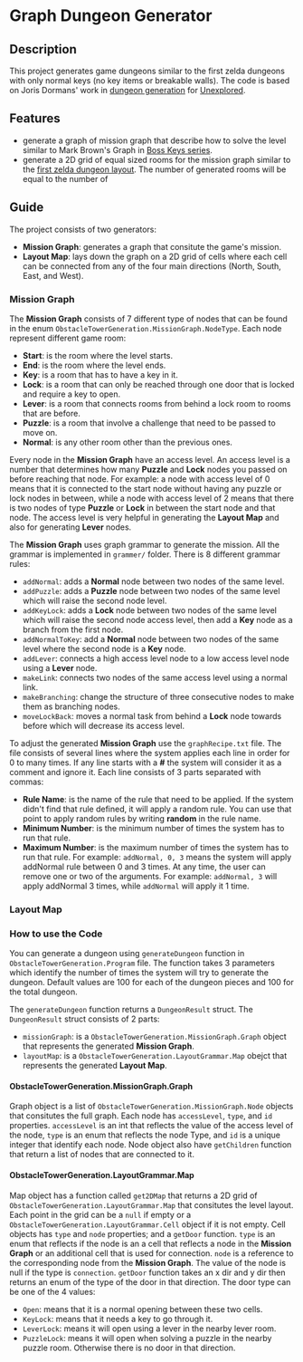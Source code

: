# Graph Dungeon Generator
## Description
This project generates game dungeons similar to the first zelda dungeons with only normal keys (no key items or breakable walls). The code is based on Joris Dormans' work in [dungeon generation](http://sander.landofsand.com/publications/Dormans_Bakkes_-_Generating_Missions_and_Spaces_for_Adaptable_Play_Experiences.pdf) for [Unexplored](https://store.steampowered.com/app/506870/Unexplored/).

## Features
- generate a graph of mission graph that describe how to solve the level similar to Mark Brown's Graph in [Boss Keys series](https://www.youtube.com/playlist?list=PLc38fcMFcV_ul4D6OChdWhsNsYY3NA5B2).
- generate a 2D grid of equal sized rooms for the mission graph similar to the [first zelda dungeon layout](http://www.gamasutra.com/view/feature/6582/learning_from_the_masters_level_.php?print=1). The number of generated rooms will be equal to the number of 

## Guide
The project consists of two generators:
- **Mission Graph**: generates a graph that consitute the game's mission.
- **Layout Map**: lays down the graph on a 2D grid of cells where each cell can be connected from any of the four main directions (North, South, East, and West).

### Mission Graph

The **Mission Graph** consists of 7 different type of nodes that can be found in the enum `ObstacleTowerGeneration.MissionGraph.NodeType`. Each node represent different game room:
- **Start**: is the room where the level starts.
- **End**: is the room where the level ends.
- **Key**: is a room that has to have a key in it.
- **Lock**: is a room that can only be reached through one door that is locked and require a key to open.
- **Lever**: is a room that connects rooms from behind a lock room to rooms that are before.
- **Puzzle**: is a room that involve a challenge that need to be passed to move on.
- **Normal**: is any other room other than the previous ones.

Every node in the **Mission Graph** have an access level. An access level is a number that determines how many **Puzzle** and **Lock** nodes you passed on before reaching that node. For example: a node with access level of 0 means that it is connected to the start node without having any puzzle or lock nodes in between, while a node with access level of 2 means that there is two nodes of type **Puzzle** or **Lock** in between the start node and that node. The access level is very helpful in generating the **Layout Map** and also for generating **Lever** nodes.

The **Mission Graph** uses graph grammar to generate the mission. All the grammar is implemented in `grammer/` folder. There is 8 different grammar rules:
- `addNormal`: adds a **Normal** node between two nodes of the same level.
- `addPuzzle`: adds a **Puzzle** node between two nodes of the same level which will raise the second node level.
- `addKeyLock`: adds a **Lock** node between two nodes of the same level which will raise the second node access level, then add a **Key** node as a branch from the first node.
- `addNormalToKey`: add a **Normal** node between two nodes of the same level where the second node is a **Key** node.
- `addLever`: connects a high access level node to a low access level node using a **Lever** node.
- `makeLink`: connects two nodes of the same access level using a normal link.
- `makeBranching`: change the structure of three consecutive nodes to make them as branching nodes.
- `moveLockBack`: moves a normal task from behind a **Lock** node towards before which will decrease its access level.

To adjust the generated **Mission Graph** use the `graphRecipe.txt` file. The file consists of several lines where the system applies each line in order for 0 to many times. If any line starts with a **#** the system will consider it as a comment and ignore it. Each line consists of 3 parts separated with commas:
- **Rule Name**: is the name of the rule that need to be applied. If the system didn't find that rule defined, it will apply a random rule. You can use that point to apply random rules by writing **random** in the rule name.
- **Minimum Number**: is the minimum number of times the system has to run that rule. 
- **Maximum Number**: is the maximum number of times the system has to run that rule.
For example: `addNormal, 0, 3` means the system will apply addNormal rule between 0 and 3 times. At any time, the user can remove one or two of the arguments. For example: `addNormal, 3` will apply addNormal 3 times, while `addNormal` will apply it 1 time.

### Layout Map


### How to use the Code
You can generate a dungeon using `generateDungeon` function in `ObstacleTowerGeneration.Program` file. The function takes 3 parameters which identify the number of times the system will try to generate the dungeon. Default values are 100 for each of the dungeon pieces and 100 for the total dungeon.

The `generateDungeon` function returns a `DungeonResult` struct. The `DungeonResult` struct consists of 2 parts:
- `missionGraph`: is a `ObstacleTowerGeneration.MissionGraph.Graph` object that represents the generated **Mission Graph**.
- `layoutMap`: is a `ObstacleTowerGeneration.LayoutGrammar.Map` obejct that represents the generated **Layout Map**.

#### ObstacleTowerGeneration.MissionGraph.Graph
Graph object is a list of `ObstacleTowerGeneration.MissionGraph.Node` objects that consitutes the full graph. Each node has `accessLevel`, `type`, and `id` properties. `accessLevel` is an int that reflects the value of the access level of the node, `type` is an enum that reflects the node Type, and `id` is a unique integer that identify each node. Node object also have `getChildren` function that return a list of nodes that are connected to it.

#### ObstacleTowerGeneration.LayoutGrammar.Map
Map object has a function called `get2DMap` that returns a 2D grid of `ObstacleTowerGeneration.LayoutGrammar.Map` that consitutes the level layout. Each point in the grid can be a `null` if empty or a `ObstacleTowerGeneration.LayoutGrammar.Cell` object if it is not empty. Cell objects has `type` and `node` properties; and a `getDoor` function. `type` is an enum that reflects if the node is an a cell that reflects a node in the **Mission Graph** or an additional cell that is used for connection. `node` is a reference to the corresponding node from the **Mission Graph**. The value of the node is null if the type is `connection`. `getDoor` function takes an x dir and y dir then returns an enum of the type of the door in that direction. The door type can be one of the 4 values:
- `Open`: means that it is a normal opening between these two cells.
- `KeyLock`: means that it needs a key to go through it.
- `LeverLock`: means it will open using a lever in the nearby lever room.
- `PuzzleLock`: means it will open when solving a puzzle in the nearby puzzle room.
Otherwise there is no door in that direction.